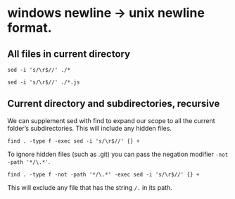 # windows newline -> unix newline format.

## All files in current directory

```
sed -i 's/\r$//' ./*

sed -i 's/\r$//' ./*.js
```

## Current directory and subdirectories, recursive

We can supplement sed with find to expand our scope to all the current folder’s subdirectories. This will include any hidden files.

```
find . -type f -exec sed -i 's/\r$//' {} +
```

To ignore hidden files (such as .git) you can pass the negation modifier `-not -path '*/\.*'`.

```
find . -type f -not -path '*/\.*' -exec sed -i 's/\r$//' {} +
```

This will exclude any file that has the string `/.` in its path.
